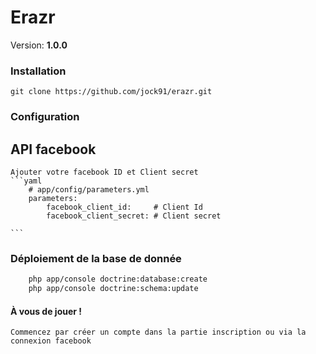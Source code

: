 Erazr
===============

Version: **1.0.0**


### Installation

    git clone https://github.com/jock91/erazr.git

### Configuration
## API facebook
    Ajouter votre facebook ID et Client secret
    ```yaml
        # app/config/parameters.yml
        parameters:
            facebook_client_id:     # Client Id
            facebook_client_secret: # Client secret

    ```

### Déploiement de la base de donnée

```bash
    php app/console doctrine:database:create
    php app/console doctrine:schema:update 
```

#### À vous de jouer ! 

    Commencez par créer un compte dans la partie inscription ou via la connexion facebook


